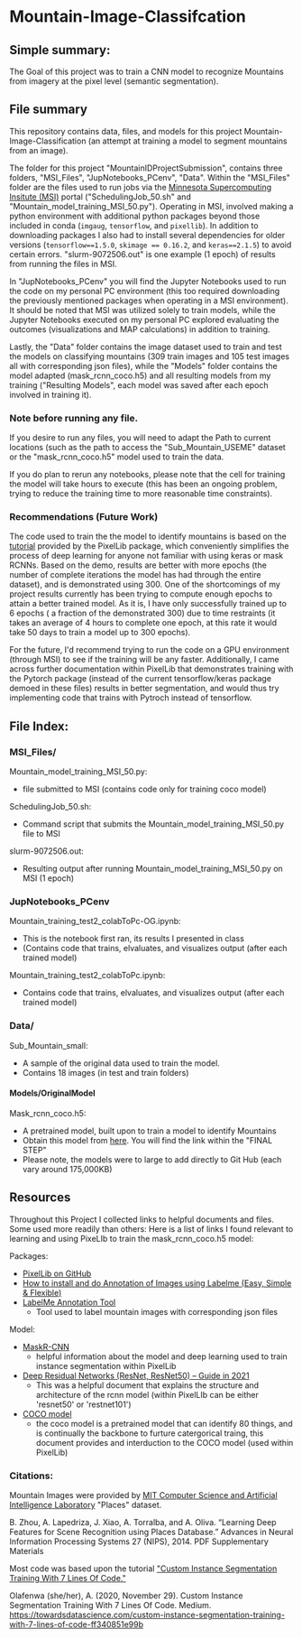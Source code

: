 # Mountain-Image-Classifcation

## Simple summary: 

The Goal of this project was to train a CNN model to recognize Mountains from imagery at the pixel level (semantic segmentation).

## File summary

This repository contains data, files, and models for this project Mountain-Image-Classification (an attempt at training a model to segment mountains from an image). 

The folder for this project "MountainIDProjectSubmission", contains three folders, "MSI_Files", "JupNotebooks_PCenv", "Data". Within the "MSI_Files" folder are the files used to run jobs via the [Minnesota Supercomputing Insitute (MSI)](https://www.msi.umn.edu/) portal ("SchedulingJob_50.sh" and "Mountain_model_training_MSI_50.py"). Operating in MSI, involved making a python environment with additional python packages beyond those included in conda (`imgaug`, `tensorflow`, and `pixellib`). In addition to downloading packages I also had to install several dependencies for older versions (`tensorflow==1.5.0`, `skimage == 0.16.2`, and `keras==2.1.5`) to avoid certain errors. "slurm-9072506.out" is one example (1 epoch) of results from running the files in MSI. 

In "JupNotebooks_PCenv" you will find the Jupyter Notebooks used to run the code on my personal PC environment (this too required downloading the previously  mentioned packages when operating in a MSI environment). It should be noted that MSI was utilized solely to train models, while the Jupyter Notebooks executed on my personal PC explored evaluating the outcomes (visualizations and MAP calculations) in addition to training. 

Lastly, the "Data" folder contains the image dataset used to train and test the models on classifying mountains (309 train images and 105 test images all with corresponding json files), while the "Models" folder contains the model adapted (mask_rcnn_coco.h5) and all resulting models from my training ("Resulting Models", each model was saved after each epoch involved in training it). 

### Note before running any file. 

If you desire to run any files, you will need to adapt the Path to current locations (such as the path to access the "Sub_Mountain_USEME" dataset or the "mask_rcnn_coco.h5" model used to train the data. 

If you do plan to rerun any notebooks, please note that the cell for training the model will take hours to execute (this has been an ongoing problem, trying to reduce the training time to more reasonable time constraints). 

### Recommendations (Future Work)

The code used to train the the model to identify mountains is based on the [tutorial](https://pixellib.readthedocs.io/en/latest/Image_instance.html) provided by the PixelLib package, which conveniently simplifies the process of deep learning for anyone not familiar with using keras or mask RCNNs. Based on the demo, results are better with more epochs (the number of complete iterations the model has had through the entire dataset), and is demonstrated using 300. One of the shortcomings of my project results currently has been trying to compute enough epochs to attain a better trained model. As it is, I have only successfully trained up to 6 epochs ( a fraction of the demonstrated 300) due to time restraints (it takes an average of 4 hours to complete one epoch, at this rate it would take 50 days to train a model up to 300 epochs). 

For the future, I'd recommend trying to run the code on a GPU environment (through MSI) to see if the training will be any faster. Additionally, I came across further documentation within PixelLib that demonstrates training with the Pytorch package (instead of the current tensorflow/keras package demoed in these files) results in better segmentation, and would thus try implementing code that trains with Pytroch instead of tensorflow.  

## File Index:
### MSI_Files/
Mountain_model_training_MSI_50.py:
  * file submitted to MSI (contains code only for training coco model)

SchedulingJob_50.sh:
  * Command script that submits the Mountain_model_training_MSI_50.py file to MSI

slurm-9072506.out:
  * Resulting output after running Mountain_model_training_MSI_50.py on MSI (1 epoch)
### JupNotebooks_PCenv
Mountain_training_test2_colabToPc-OG.ipynb:
  * This is the notebook first ran, its results I presented in class
  * (Contains code that trains, elvaluates, and visualizes output (after each trained model)

Mountain_training_test2_colabToPc.ipynb:
  * Contains code that trains, elvaluates, and visualizes output (after each trained model)
### Data/
Sub_Mountain_small:
  * A sample of the original data used to train the model.
  * Contains 18 images (in test and train folders)
#### Models/OriginalModel
  Mask_rcnn_coco.h5:
   * A pretrained model, built upon to train a model to identify Mountains
   * Obtain this model from [here](https://towardsdatascience.com/custom-instance-segmentation-training-with-7-lines-of-code-ff340851e99b). You will find the link within the  "FINAL STEP"
   * Please note, the models were to large to add directly to Git Hub (each vary around 175,000KB)
## Resources

Throughout this Project I collected links to helpful documents and files. Some used more readily than others: Here is a list of links I found relevant to learning and using PixeLIb to train the mask_rcnn_coco.h5 model:

Packages: 
* [PixelLib on GitHub](https://github.com/ayoolaolafenwa/PixelLib)
* [How to install and do Annotation of Images using Labelme (Easy, Simple & Flexible)](https://www.youtube.com/watch?v=XKJc2YT5-es)
* [LabelMe Annotation Tool](https://github.com/CSAILVision/LabelMeAnnotationTool)
    * Tool used to label mountain images with corresponding json files
    
Model: 
* [MaskR-CNN](https://github.com/matterport/Mask_RCNN)
    * helpful information about the model and deep learning used to train instance segmentation within PixelLib
* [Deep Residual Networks (ResNet, ResNet50) – Guide in 2021](https://viso.ai/deep-learning/resnet-residual-neural-network/)
    * This was a helpful document that explains the structure and architecture of the rcnn model (within PixelLIb can be either 'resnet50' or 'restnet101')
* [COCO model](https://arxiv.org/pdf/1405.0312.pdf) 
    * the coco model is a pretrained model that can identify 80 things, and is continually the backbone to furture catergorical traing, this document provides and interduction to the COCO model (used within PixelLib)
### Citations:
Mountain Images were provided by [MIT Computer Science and Artificial Intelligence Laboratory](http://places.csail.mit.edu/) "Places" dataset. 

B. Zhou, A. Lapedriza, J. Xiao, A. Torralba, and A. Oliva. “Learning Deep Features for Scene Recognition using Places Database.” Advances in Neural Information Processing Systems 27 (NIPS), 2014. PDF Supplementary Materials

Most code was based upon the tutorial ["Custom Instance Segmentation Training With 7 Lines Of Code."](https://towardsdatascience.com/custom-instance-segmentation-training-with-7-lines-of-code-ff340851e99b)

Olafenwa (she/her), A. (2020, November 29). Custom Instance Segmentation Training With 7 Lines Of Code. Medium. https://towardsdatascience.com/custom-instance-segmentation-training-with-7-lines-of-code-ff340851e99b
